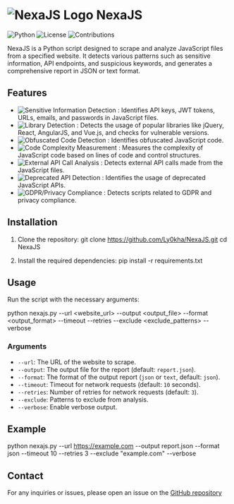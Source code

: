 # ![NexaJS Logo](https://raw.githubusercontent.com/Ly0kha/scraper/main/DALL%C2%B7E%202024-05-28%2012.39.28%20-%20Create%20a%20modern%20and%20professional%20logo%20for%20NexaJS.%20The%20logo%20should%20reflect%20the%20concept%20of%20JavaScript%20and%20web%20scraping.%20Use%20a%20combination%20of%20blue%20and%20gr.webp?token=GHSAT0AAAAAACKP3NDF5RKH52VFJCQQ2DW4ZSV2GUQ) **NexaJS**

![Python](https://img.shields.io/badge/Python-3.x-blue.svg)
![License](https://img.shields.io/badge/License-MIT-green.svg)
![Contributions](https://img.shields.io/badge/Contributions-Welcome-orange.svg)

NexaJS is a Python script designed to scrape and analyze JavaScript files from a specified website. It detects various patterns such as sensitive information, API endpoints, and suspicious keywords, and generates a comprehensive report in JSON or text format.

## Features

- ![Sensitive Information Detection](https://img.shields.io/badge/Sensitive%20Information%20Detection-%E2%9C%85-brightgreen.svg) : Identifies API keys, JWT tokens, URLs, emails, and passwords in JavaScript files.
- ![Library Detection](https://img.shields.io/badge/Library%20Detection-%E2%9C%85-brightgreen.svg) : Detects the usage of popular libraries like jQuery, React, AngularJS, and Vue.js, and checks for vulnerable versions.
- ![Obfuscated Code Detection](https://img.shields.io/badge/Obfuscated%20Code%20Detection-%E2%9C%85-brightgreen.svg) : Identifies obfuscated JavaScript code.
- ![Code Complexity Measurement](https://img.shields.io/badge/Code%20Complexity%20Measurement-%E2%9C%85-brightgreen.svg) : Measures the complexity of JavaScript code based on lines of code and control structures.
- ![External API Call Analysis](https://img.shields.io/badge/External%20API%20Call%20Analysis-%E2%9C%85-brightgreen.svg) : Detects external API calls made from the JavaScript files.
- ![Deprecated API Detection](https://img.shields.io/badge/Deprecated%20API%20Detection-%E2%9C%85-brightgreen.svg) : Identifies the usage of deprecated JavaScript APIs.
- ![GDPR/Privacy Compliance](https://img.shields.io/badge/GDPR/Privacy%20Compliance-%E2%9C%85-brightgreen.svg) : Detects scripts related to GDPR and privacy compliance.

## Installation

1. Clone the repository:
    git clone https://github.com/Ly0kha/NexaJS.git
    cd NexaJS

2. Install the required dependencies:
    pip install -r requirements.txt

## Usage

Run the script with the necessary arguments:

python nexajs.py --url <website_url> --output <output_file> --format <output_format> --timeout <timeout> --retries <retries> --exclude <exclude_patterns> --verbose

### Arguments

- `--url`: The URL of the website to scrape.
- `--output`: The output file for the report (default: `report.json`).
- `--format`: The format of the output report (`json` or `text`, default: `json`).
- `--timeout`: Timeout for network requests (default: `10` seconds).
- `--retries`: Number of retries for network requests (default: `3`).
- `--exclude`: Patterns to exclude from analysis.
- `--verbose`: Enable verbose output.

## Example

python nexajs.py --url https://example.com --output report.json --format json --timeout 10 --retries 3 --exclude "example\.com" --verbose

## Contact

For any inquiries or issues, please open an issue on the [GitHub repository](https://github.com/Ly0kha/NexaJS/issues)

